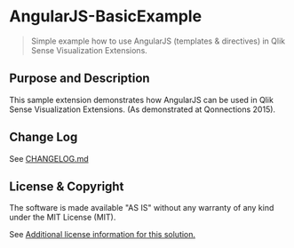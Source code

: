 # AngularJS-BasicExample
> Simple example how to use AngularJS (templates & directives) in Qlik Sense Visualization Extensions.

## Purpose and Description

This sample extension demonstrates how AngularJS can be used in Qlik Sense Visualization Extensions.
(As demonstrated at Qonnections 2015).

## Change Log

See [CHANGELOG.md](CHANGELOG.md)

## License & Copyright
The software is made available "AS IS" without any warranty of any kind under the MIT License (MIT).

See [Additional license information for this solution.](LICENSE.md)




